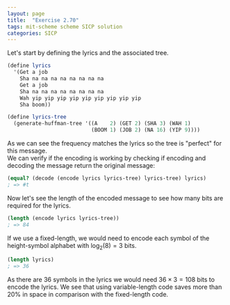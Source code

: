```yaml
---
layout: page
title:  "Exercise 2.70"
tags: mit-scheme scheme SICP solution
categories: SICP
---
```

Let's start by defining the lyrics and the associated tree.
```scheme
(define lyrics
  '(Get a job
    Sha na na na na na na na na
    Get a job
    Sha na na na na na na na na
    Wah yip yip yip yip yip yip yip yip yip
    Sha boom))

(define lyrics-tree
  (generate-huffman-tree '((A    2) (GET 2) (SHA 3) (WAH 1)
                           (BOOM 1) (JOB 2) (NA 16) (YIP 9))))
```
As we can see the frequency matches the lyrics so the tree is "perfect" for this message.  
We can verify if the encoding is working by checking if encoding and decoding the message return the original message:
```scheme
(equal? (decode (encode lyrics lyrics-tree) lyrics-tree) lyrics)
; => #t
```
Now let's see the length of the encoded message to see how many bits are required for the lyrics.
```scheme
(length (encode lyrics lyrics-tree))
; => 84
```
If we use a fixed-length, we would need to encode each symbol of the height-symbol alphabet with $\log_2(8)=3$ bits.
```scheme
(length lyrics)
; => 36
```
As there are $36$ symbols in the lyrics we would need $36 \times 3 = 108$ bits to encode the lyrics. We see that using variable-length code saves more than 20% in space in comparison with the fixed-length code.
